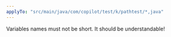 ```yaml
---
applyTo: "src/main/java/com/copilot/test/k/pathtest/*,java"
---
```


Variables names must not be short. It should be understandable!